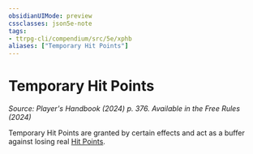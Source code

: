```yaml
---
obsidianUIMode: preview
cssclasses: json5e-note
tags:
- ttrpg-cli/compendium/src/5e/xphb
aliases: ["Temporary Hit Points"]
---
```

# Temporary Hit Points
*Source: Player's Handbook (2024) p. 376. Available in the Free Rules (2024)* 

Temporary Hit Points are granted by certain effects and act as a buffer against losing real [Hit Points](Misc%20Files/CLI/rules/variant-rules/hit-points-xphb.md).